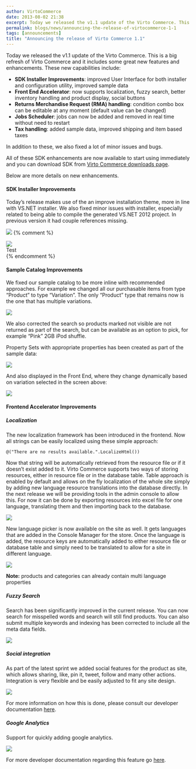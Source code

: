 ```yaml
---
author: VirtoCommerce
date: 2013-08-02 21:38
excerpt: Today we released the v1.1 update of the Virto Commerce. This is a big refresh of Virto Commerce and it includes some great new features and enhancements
permalink: blogs/news/announcing-the-release-of-virtocommerce-1-1
tags: [announcements]
title: "Announcing the release of Virto Commerce 1.1"
---
```

Today we released the v1.1 update of the Virto Commerce. This is a big refresh of Virto Commerce and it includes some great new features and enhancements. These new capabilities include:

* **SDK Installer Improvements**: improved User Interface for both installer and configuration utility, improved sample data
* **Front End Accelerator**: now supports localization, fuzzy search, better inventory handling and product display, social buttons
* **Returns Merchandise Request (RMA) handling**: condition combo box can be editable at any moment (default value can be changed)
* **Jobs Scheduler**: jobs can now be added and removed in real time without need to restart
* **Tax handling**: added sample data, improved shipping and item based taxes

In addition to these, we also fixed a lot of minor issues and bugs.

All of these SDK enhancements are now available to start using immediately and you can download SDK from [Virto Commerce downloads page](http://virtocommerce.com/download).

Below are more details on new enhancements.

#### SDK Installer Improvements

Today’s release makes use of the an improve installation theme, more in line with VS.NET installer. We also fixed minor issues with installer, especially related to being able to compile the generated VS.NET 2012 project. In previous version it had couple references missing.

![](/assets/cms-content/blogs/vccom/assets/tmp10e2.png)
{% comment %}
<div class="card-image mdl-card mdl-shadow--2dp">
    <img src="/assets/cms-content/blogs/vccom/assets/tmp10e2.png" />
    <div class="mdl-card__actions">
        <span class="card-image__description">Test</span>
    </div>
</div>
{% endcomment %}

#### Sample Catalog Improvements

We fixed our sample catalog to be more inline with recommended approaches. For example we changed all our purchasable items from type “Product” to type “Variation”. The only “Product” type that remains now is the one that has multiple variations.

![](/assets/cms-content/blogs/vccom/assets/tmp21db.png)

We also corrected the search so products marked not visible are not returned as part of the search, but can be available as an option to pick, for example “Pink” 2GB iPod shuffle.

Property Sets with appropriate properties has been created as part of the sample data:

![](/assets/cms-content/blogs/vccom/assets/tmp62a2.png)

And also displayed in the Front End, where they change dynamically based on variation selected in the screen above:

![](/assets/cms-content/blogs/vccom/assets/tmp1e92.png)

#### Frontend Accelerator Improvements

##### Localization

The new localization framework has been introduced in the frontend. Now all strings can be easily localized using these simple approach:

`@("There are no results available.".LocalizeHtml())`

Now that string will be automatically retrieved from the resource file or if it doesn’t exist added to it. Virto Commerce supports two ways of storing resources, either in resource file or in the database table. Table approach is enabled by default and allows on the fly localization of the whole site simply by adding new language resource translations into the database directly. In the next release we will be providing tools in the admin console to allow this. For now it can be done by exporting resources into excel file for one language, translating them and then importing back to the database.

![](/assets/cms-content/blogs/vccom/assets/tmpf99f.png)

New language picker is now available on the site as well. It gets languages that are added in the Console Manager for the store. Once the language is added, the resource keys are automatically added to either resource file or database table and simply need to be translated to allow for a site in different language.

![](/assets/cms-content/blogs/vccom/assets/tmp6b08.png)

**Note:** products and categories can already contain multi language properties

##### Fuzzy Search

Search has been significantly improved in the current release. You can now search for misspelled words and search will still find products. You can also submit multiple keywords and indexing has been corrected to include all the meta data fields.

![](/assets/cms-content/blogs/vccom/assets/tmp8434.png)

##### Social integration

As part of the latest sprint we added social features for the product as site, which allows sharing, like, pin it, tweet, follow and many other actions. Integration is very flexible and be easily adjusted to fit any site design.

![](/assets/cms-content/blogs/vccom/assets/tmpe693.png)

For more information on how this is done, please consult our developer documentation [here](http://docs.virtocommerce.com/display/vc1devguide/Social+buttons).

##### Google Analytics

Support for quickly adding google analytics.

![](/assets/cms-content/blogs/vccom/assets/tmp9ebb.png)

For more developer documentation regarding this feature go [here](http://docs.virtocommerce.com/display/vc1devguide/Google+Analytics).